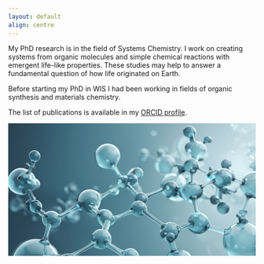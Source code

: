 ```yaml
---
layout: default
align: centre
---
```


My PhD research is in the field of Systems Chemistry. I work on creating systems from organic molecules and simple chemical reactions with emergent life-like properties. These studies may help to answer a fundamental question of how life originated on Earth.

Before starting my PhD in WIS I had been working in fields of organic synthesis and materials chemistry.

The list of publications is available in my [ORCID profile](https://orcid.org/0000-0001-5945-4523).

![](molecules.png)
